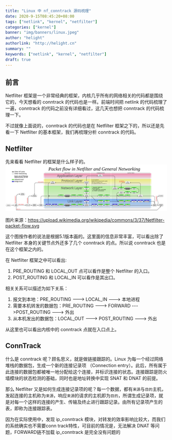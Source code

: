 ```yaml
---
title: "Linux 中 nf_conntrack 源码梳理"
date: 2020-9-15T08:45:20+08:00
tags: ["netlink", "kernel", "netfilter"]
categories: ["kernel"]
banner: "img/banners/linux.jpeg"
author: "helight"
authorlink: "http://helight.cn"
summary: ""
keywords: ["netlink", "kernel", "netfilter"]
draft: true
---
```


## 前言
Netfilter 框架是一个非常经典的框架，内核几乎所有的网络相关的代码都是围绕它的，今天想看的 conntrack 的代码也是一样。前端时间把 netlink 的代码梳理了一遍，conntrack 的代码之前没有详细看过，这几天也想把 conntrack 的代码梳理一下。

不过就像上面说的，conntrack 的代码也是在 Netfilter 框架之下的，所以还是先看一下 Netfilter 的基本框架，我们再梳理分析 conntrack 的代码。

## Netfilter 
先来看看 Netfilter 的框架是什么样子的。
![](imgs/Netfilter-packet-flow.svg)

图片来源：https://upload.wikimedia.org/wikipedia/commons/3/37/Netfilter-packet-flow.svg

这个图按作者的说法是根据5.1版本画的。这里面的信息非常丰富，可以看出除了 Netfilter 本身的关键节点外还多了几个 conntrack 的点。所以说 conntrack 也是在这个框架之内的。

在 Netfilter 框架之中可以看出:
1. PRE_ROUTING 和 LOCAL_OUT 点可以看作是整个 Netfilter 的入口。 
2. POST_ROUTING 和 LOCAL_IN 可以看作是其出口。

相关关系可以描述为如下关系：
1. 报文到本地：PRE_ROUTING ---> LOCAL_IN ---> 本地进程
2. 需要本机转发的数据包：PRE_ROUTING ---> FORWARD --->POST_ROUTING ---> 外出
3. 从本机发出的数据包：LOCAL_OUT ---> POST_ROUTING ---> 外出

从这里也可以看出内核中的 conntrack 点就在入口点上。

## ConnTrack
什么是 conntrack 呢？顾名思义，就是做链接跟踪的。Linux 为每一个经过网络堆栈的数据包，生成一个新的连接记录项 （Connection entry）。此后，所有属于此连接的数据包都被唯一地分配给这个连接，并标识连接的状态。连接跟踪是防火墙模块的状态检测的基础，同时也是地址转换中实现 SNAT 和 DNAT 的前提。

那么 Netfilter 又是如何生成连接记录项的呢？每一个数据，都有`来源`与`目的`主机，发起连接的主机称为`来源`，响应`来源`的请求的主机即为`目的`，所谓生成记录项，就是对每一个这样的连接的产生、传输及终止进行跟踪记录。由所有记录项产生的表，即称为连接跟踪表。

因为在实际使用中，发现 ip_conntrack 模块，对转发的效率影响比较大，而我们的系统确实也不需要conn track特性，可目前的情况是，无法解决 DNAT 等问题，FORWARD链不加载 ip_conntrack 是完全没有问题的